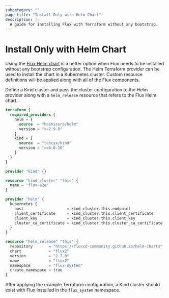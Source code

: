 ```yaml
---
subcategory: ""
page_title: "Install Only with Helm Chart"
description: |-
  A guide for installing Flux with Terraform without any bootstrap.
---
```


# Install Only with Helm Chart

Using the [Flux Helm chart](https://github.com/fluxcd-community/helm-charts/tree/main/charts/flux2) is a better option when Flux needs to be installed without any bootstrap configuration.
The Helm Terraform provider can be used to install the chart in a Kubernetes cluster. Custom resource definitions will be applied along with all of the Flux components.

Define a Kind cluster and pass the cluster configuration to the Helm provider along with a `helm_release` resource that refers to the Flux Helm chart.

```terraform
terraform {
  required_providers {
    helm = {
      source  = "hashicorp/helm"
      version = ">=2.9.0"
    }
    kind = {
      source  = "tehcyx/kind"
      version = ">=0.0.16"
    }
  }
}

provider "kind" {}

resource "kind_cluster" "this" {
  name = "flux-e2e"
}

provider "helm" {
  kubernetes {
    host                   = kind_cluster.this.endpoint
    client_certificate     = kind_cluster.this.client_certificate
    client_key             = kind_cluster.this.client_key
    cluster_ca_certificate = kind_cluster.this.cluster_ca_certificate
  }
}

resource "helm_release" "this" {
  repository       = "https://fluxcd-community.github.io/helm-charts"
  chart            = "flux2"
  version          = "2.7.0"
  name             = "flux2"
  namespace        = "flux-system"
  create_namespace = true
}
```

After applying the example Terraform configuration, a Kind cluster should exist with Flux installed in the `flux_system` namespace.
